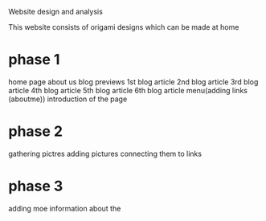 Website design and analysis

This website consists of origami designs which can be made at home

# phase 1
home page
about us
blog previews
1st blog article
2nd blog article
3rd blog article
4th blog article
5th blog article
6th blog article
menu(adding links (aboutme))
introduction of the page

# phase 2
gathering pictres
adding pictures 
connecting them to links

# phase 3
adding moe information about the

